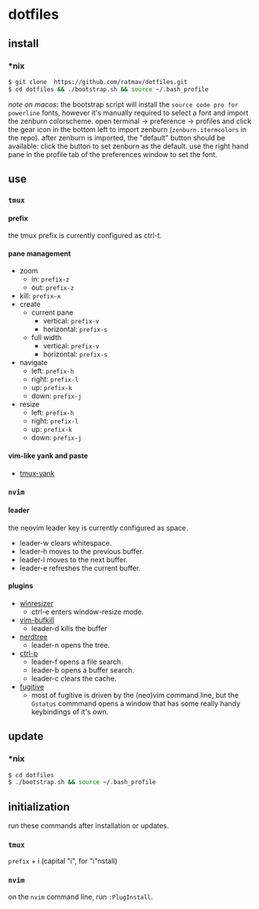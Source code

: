 dotfiles
========

## install

### *nix

```bash
$ git clone  https://github.com/ratmav/dotfiles.git
$ cd dotfiles && ./bootstrap.sh && source ~/.bash_profile
```

_note on macos_: the bootstrap script will install the `source code pro for powerline` fonts, however it's manually required to select a font and import the zenburn colorscheme. open terminal -> preference -> profiles and click the gear icon in the bottom left to import zenburn (`zenburn.itermcolors` in the repo). after zenburn is imported, the "default" button should be available: click the button to set zenburn as the default. use the right hand pane in the profile tab of the preferences window to set the font.

## use

### `tmux`

#### prefix

the tmux prefix is currently configured as ctrl-t.

#### pane management

* zoom
    * in: `prefix-z`
    * out: `prefix-z`
* kill: `prefix-x`
* create
    * current pane
        * vertical: `prefix-v`
        * horizontal: `prefix-s`
    * full width
        * vertical: `prefix-v`
        * horizontal: `prefix-s`
* navigate
    * left: `prefix-h`
    * right: `prefix-l`
    * up: `prefix-k`
    * down: `prefix-j`
* resize
    * left: `prefix-h`
    * right: `prefix-l`
    * up: `prefix-k`
    * down: `prefix-j`

#### vim-like yank and paste

* [tmux-yank](https://github.com/tmux-plugins/tmux-yank#key-bindings)

### `nvim`

#### leader

the neovim leader key is currently configured as space.

* leader-w clears whitespace.
* leader-h moves to the previous buffer.
* leader-l moves to the next buffer.
* leader-e refreshes the current buffer.

#### plugins

* [winresizer](https://github.com/simeji/winresizer#in-default-setting)
  * ctrl-e enters window-resize mode.
* [vim-bufkill](https://github.com/qpkorr/vim-bufkill#usage)
  * leader-d kills the buffer
* [nerdtree](https://github.com/scrooloose/nerdtree/blob/master/doc/nerdtree.txt#l220)
  * leader-n opens the tree.
* [ctrl-p](https://github.com/ctrlpvim/ctrlp.vim#basic-usage)
  * leader-f opens a file search.
  * leader-b opens a buffer search.
  * leader-c clears the cache.
* [fugitive](https://github.com/tpope/vim-fugitive/blob/master/doc/fugitive.txt#l33)
  * most of fugitive is driven by the (neo)vim command line, but the `Gstatus` commmand opens a window that has some really handy keybindings of it's own.

## update

### *nix

```bash
$ cd dotfiles
$ ./bootstrap.sh && source ~/.bash_profile
```

## initialization

run these commands after installation or updates.

### `tmux`

`prefix` + i (capital "i", for "i"nstall)

### `nvim`

on the `nvim` command line, run `:PlugInstall`.
